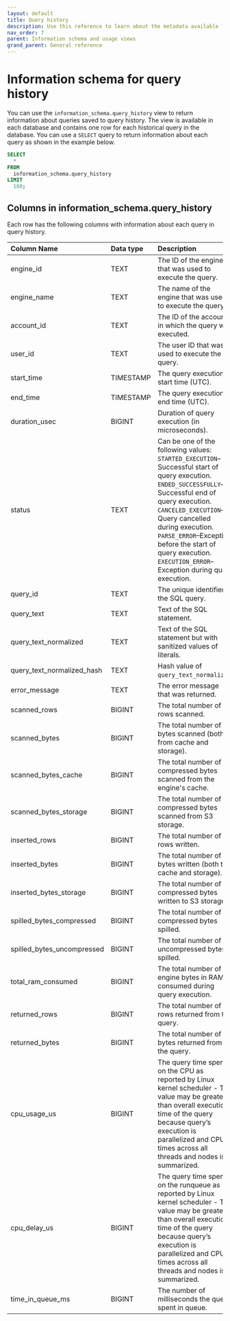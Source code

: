 ```yaml
---
layout: default
title: Query history
description: Use this reference to learn about the metadata available for historical queries in Firebolt.
nav_order: 7
parent: Information schema and usage views
grand_parent: General reference
---
```


# Information schema for query history

You can use the `information_schema.query_history` view to return information about queries saved to query history. The view is available in each database and contains one row for each historical query in the database. You can use a `SELECT` query to return information about each query as shown in the example below.


```sql
SELECT
  *
FROM
  information_schema.query_history
LIMIT
  100;
```

## Columns in information_schema.query_history

Each row has the following columns with information about each query in query history.

| Column Name                 | Data type | Description |
| :---------------------------| :---------| :---------- |
| engine_id                   | TEXT      | The ID of the engine that was used to execute the query. |
| engine_name                 | TEXT      | The name of the engine that was used to execute the query. |
| account_id                  | TEXT      | The ID of the account in which the query was executed. |
| user_id                     | TEXT      | The user ID that was used to execute the query. |
| start_time                  | TIMESTAMP | The query execution start time (UTC). |
| end_time                    | TIMESTAMP | The query execution end time (UTC). |
| duration_usec               | BIGINT    | Duration of query execution (in microseconds). |
| status                      | TEXT      | Can be one of the following values:<br>`STARTED_EXECUTION`&ndash;Successful start of query execution.<br>`ENDED_SUCCESSFULLY`&ndash;Successful end of query execution. <br>`CANCELED_EXECUTION`&ndash;Query cancelled during execution. <br>`PARSE_ERROR`&ndash;Exception before the start of query execution.<br>`EXECUTION_ERROR`&ndash;Exception during query execution. |
| query_id                    | TEXT      | The unique identifier of the SQL query. |
| query_text                  | TEXT      | Text of the SQL statement. |
| query_text_normalized       | TEXT      | Text of the SQL statement but with sanitized values of literals. |
| query_text_normalized_hash  | TEXT      | Hash value of `query_text_normalized`. |
| error_message               | TEXT      | The error message that was returned. |
| scanned_rows                | BIGINT    | The total number of rows scanned. |
| scanned_bytes               | BIGINT    | The total number of bytes scanned (both from cache and storage). |
| scanned_bytes_cache         | BIGINT    | The total number of compressed bytes scanned from the engine's cache. |
| scanned_bytes_storage       | BIGINT    | The total number of compressed bytes scanned from S3 storage. |
| inserted_rows               | BIGINT    | The total number of rows written. |
| inserted_bytes              | BIGINT    | The total number of bytes written (both to cache and storage). |
| inserted_bytes_storage      | BIGINT    | The total number of compressed bytes written to S3 storage. |
| spilled_bytes_compressed    | BIGINT    | The total number of compressed bytes spilled. |
| spilled_bytes_uncompressed  | BIGINT    | The total number of uncompressed bytes spilled. |
| total_ram_consumed          | BIGINT    | The total number of engine bytes in RAM consumed during query execution. |
| returned_rows               | BIGINT    | The total number of rows returned from the query. |
| returned_bytes              | BIGINT    | The total number of bytes returned from the query. |
| cpu_usage_us                | BIGINT    | The query time spent on the CPU as reported by Linux kernel scheduler - The value may be greater than overall execution time of the query because query’s execution is parallelized and CPU times across all threads and nodes is summarized. |
| cpu_delay_us                | BIGINT    | The query time spent on the runqueue as reported by Linux kernel scheduler - The value may be greater than overall execution time of the query because query’s execution is parallelized and CPU times across all threads and nodes is summarized. |
| time_in_queue_ms            | BIGINT    | The number of milliseconds the query spent in queue. |

